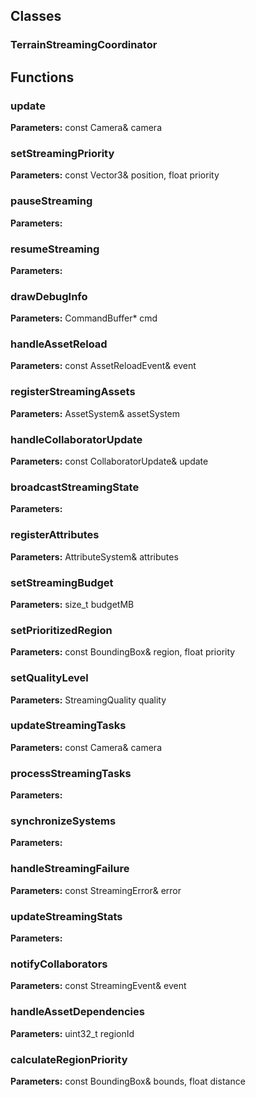 
## Classes

### TerrainStreamingCoordinator




## Functions

### update



**Parameters:** const Camera& camera

### setStreamingPriority



**Parameters:** const Vector3& position, float priority

### pauseStreaming



**Parameters:** 

### resumeStreaming



**Parameters:** 

### drawDebugInfo



**Parameters:** CommandBuffer* cmd

### handleAssetReload



**Parameters:** const AssetReloadEvent& event

### registerStreamingAssets



**Parameters:** AssetSystem& assetSystem

### handleCollaboratorUpdate



**Parameters:** const CollaboratorUpdate& update

### broadcastStreamingState



**Parameters:** 

### registerAttributes



**Parameters:** AttributeSystem& attributes

### setStreamingBudget



**Parameters:** size_t budgetMB

### setPrioritizedRegion



**Parameters:** const BoundingBox& region, float priority

### setQualityLevel



**Parameters:** StreamingQuality quality

### updateStreamingTasks



**Parameters:** const Camera& camera

### processStreamingTasks



**Parameters:** 

### synchronizeSystems



**Parameters:** 

### handleStreamingFailure



**Parameters:** const StreamingError& error

### updateStreamingStats



**Parameters:** 

### notifyCollaborators



**Parameters:** const StreamingEvent& event

### handleAssetDependencies



**Parameters:** uint32_t regionId

### calculateRegionPriority



**Parameters:** const BoundingBox& bounds, float distance
